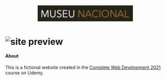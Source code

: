 
<h1 align="center">
	<img alt="logo museu nacional" width="300px" src="img/museu-nacional-readme.png">
</h1>
<h1>
	<img alt="site preview" src="img/museu-nacional2.gif">
</h1>

#### About
This is a fictional website created in the [Complete Web Development 2021](https://www.udemy.com/course/web-completo/) course on Udemy.
